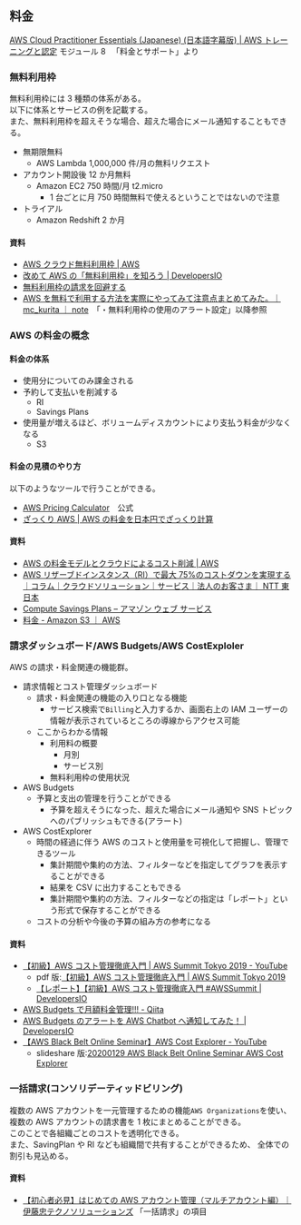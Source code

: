 ## 料金

[AWS Cloud Practitioner Essentials (Japanese) (日本語字幕版) | AWS トレーニングと認定](https://www.aws.training/Details/eLearning?id=66479) モジュール 8 　「料金とサポート」より

### 無料利用枠

無料利用枠には 3 種類の体系がある。  
以下に体系とサービスの例を記載する。  
また、無料利用枠を超えそうな場合、超えた場合にメール通知することもできる。

-   無期限無料
    -   AWS Lambda 1,000,000 件/月の無料リクエスト
-   アカウント開設後 12 か月無料
    -   Amazon EC2 750 時間/月 t2.micro
        -   1 台ごとに月 750 時間無料で使えるということではないので注意
-   トライアル
    -   Amazon Redshift 2 か月

#### 資料

-   [AWS クラウド無料利用枠 | AWS](https://aws.amazon.com/jp/free/?all-free-tier.sort-by=item.additionalFields.SortRank&all-free-tier.sort-order=asc&awsf.Free%20Tier%20Types=tier%23trial&awsf.Free%20Tier%20Categories=*all&awsm.page-all-free-tier=1)
-   [改めて AWS の「無料利用枠」を知ろう | DevelopersIO](https://dev.classmethod.jp/articles/overall-summary-about-aws-free-tier/)
-   [無料利用枠の請求を回避する](https://aws.amazon.com/jp/premiumsupport/knowledge-center/free-tier-charges/)
-   [AWS を無料で利用する方法を実際にやってみて注意点まとめてみた。｜ mc_kurita ｜ note](https://note.com/mc_kurita/n/n6d93b62fee28)　「・無料利用枠の使用のアラート設定」以降参照

### AWS の料金の概念

#### 料金の体系

-   使用分についてのみ課金される
-   予約して支払いを削減する
    -   RI
    -   Savings Plans
-   使用量が増えるほど、ボリュームディスカウントにより支払う料金が少なくなる
    -   S3

#### 料金の見積のやり方

以下のようなツールで行うことができる。

-   [AWS Pricing Calculator](https://calculator.aws/#/)　公式
-   [ざっくり AWS | AWS の料金を日本円でざっくり計算](https://aws-rough.cc/)

#### 資料

-   [AWS の料金モデルとクラウドによるコスト削減 | AWS](https://aws.amazon.com/jp/pricing/)
-   [AWS リザーブドインスタンス（RI）で最大 75%のコストダウンを実現する｜コラム｜クラウドソリューション｜サービス｜法人のお客さま｜ NTT 東日本](https://business.ntt-east.co.jp/content/cloudsolution/column-176.html)
-   [Compute Savings Plans – アマゾン ウェブ サービス](https://aws.amazon.com/jp/savingsplans/compute-pricing/)
-   [料金 - Amazon S3 ｜ AWS](https://aws.amazon.com/jp/s3/pricing/)

### 請求ダッシュボード/AWS Budgets/AWS CostExploler

AWS の請求・料金関連の機能群。

-   請求情報とコスト管理ダッシュボード
    -   請求・料金関連の機能の入り口となる機能
        -   サービス検索で`Billing`と入力するか、画面右上の IAM ユーザーの情報が表示されているところの導線からアクセス可能
    -   ここからわかる情報
        -   利用料の概要
            -   月別
            -   サービス別
        -   無料利用枠の使用状況
-   AWS Budgets
    -   予算と支出の管理を行うことができる
        -   予算を超えそうになった、超えた場合にメール通知や SNS トピックへのパブリッシュもできる(アラート)
-   AWS CostExplorer
    -   時間の経過に伴う AWS のコストと使用量を可視化して把握し、管理できるツール
        -   集計期間や集約の方法、フィルターなどを指定してグラフを表示することができる
        -   結果を CSV に出力することもできる
        -   集計期間や集約の方法、フィルターなどの指定は「レポート」という形式で保存することができる
    -   コストの分析や今後の予算の組み方の参考になる

#### 資料

-   [【初級】AWS コスト管理徹底入門 | AWS Summit Tokyo 2019 - YouTube](https://www.youtube.com/watch?v=vqDJzy3dMX0)
    -   pdf 版:[【初級】AWS コスト管理徹底入門 | AWS Summit Tokyo 2019](https://pages.awscloud.com/rs/112-TZM-766/images/C1-06.pdf)
    -   [【レポート】【初級】AWS コスト管理徹底入門 #AWSSummit | DevelopersIO](https://dev.classmethod.jp/articles/awssummit2019-cost/)
-   [AWS Budgets で月額料金管理!!! - Qiita](https://qiita.com/r-wakamatsu/items/4c7052d7226d13fee4ae)
-   [AWS Budgets のアラートを AWS Chatbot へ通知してみた！ | DevelopersIO](https://dev.classmethod.jp/articles/aws-budgets-alert-by-aws-chatbot/)
-   [【AWS Black Belt Online Seminar】AWS Cost Explorer - YouTube](https://www.youtube.com/watch?v=Yx7Q6peW5u0)
    -   slideshare 版:[20200129 AWS Black Belt Online Seminar AWS Cost Explorer](https://www.slideshare.net/AmazonWebServicesJapan/20200129-aws-black-belt-online-seminar-aws-cost-explorer)

### 一括請求(コンソリデーティッドビリング)

複数の AWS アカウントを一元管理するための機能`AWS Organizations`を使い、
複数の AWS アカウントの請求書を 1 枚にまとめることができる。  
このことで各組織ごとのコストを透明化できる。  
また、SavingPlan や RI なども組織間で共有することができるため、
全体での割引も見込める。

#### 資料

-   [【初心者必見】はじめての AWS アカウント管理（マルチアカウント編）｜伊藤忠テクノソリューションズ](https://www.ctc-g.co.jp/solutions/cloud/column/article/13.html) 「一括請求」の項目
